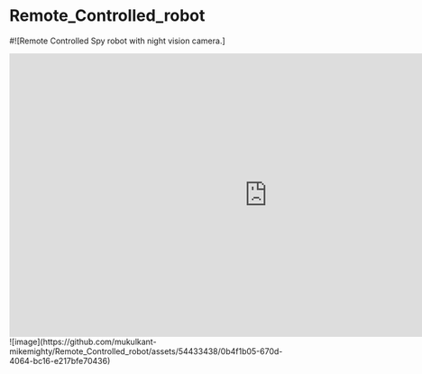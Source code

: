 # Remote_Controlled_robot

#![Remote Controlled Spy robot with night vision camera.]
<iframe width="913" height="502" src="https://www.youtube.com/embed/a--l8EBel-M" title="Remote Controlled Spy robot with night vision camera" frameborder="0" allow="accelerometer; autoplay; clipboard-write; encrypted-media; gyroscope; picture-in-picture; web-share" allowfullscreen></iframe>
![image](https://github.com/mukulkant-mikemighty/Remote_Controlled_robot/assets/54433438/0b4f1b05-670d-4064-bc16-e217bfe70436)
